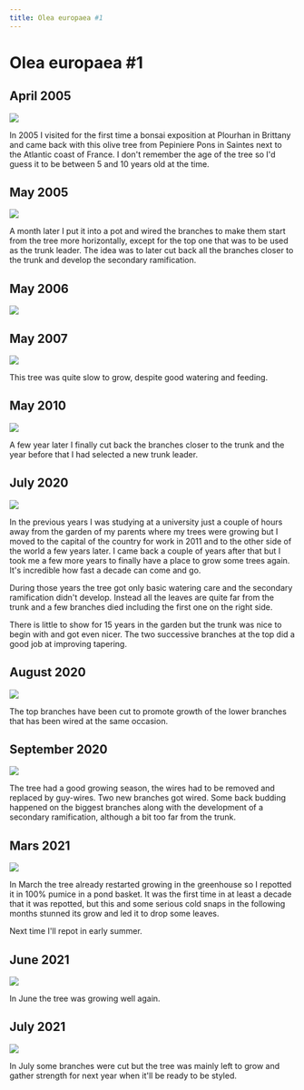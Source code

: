 ```yaml
---
title: Olea europaea #1
---
```


# Olea europaea #1

## April 2005
![](/images/bonsai/2005-05-01-olea-europaea-1.jpg)

In 2005 I visited for the first time a bonsai exposition at Plourhan in
Brittany and came back with this olive tree from Pepiniere Pons in Saintes next
to the Atlantic coast of France. I don't remember the age of the tree so I'd
guess it to be between 5 and 10 years old at the time.

## May 2005
![](/images/bonsai/2005-05-31-olea-europaea-1.jpg)

A month later I put it into a pot and wired the branches to make them start
from the tree more horizontally, except for the top one that was to be used
as the trunk leader. The idea was to later cut back all the branches closer
to the trunk and develop the secondary ramification.

## May 2006
![](/images/bonsai/2006-05-01-olea-europaea-1.jpg)

## May 2007
![](/images/bonsai/2007-05-19-olea-europaea-1.jpg)

This tree was quite slow to grow, despite good watering and feeding.

## May 2010
![](/images/bonsai/2010-08-01-olea-europaea-1.jpg)

A few year later I finally cut back the branches closer to the trunk and
the year before that I had selected a new trunk leader.

## July 2020
![](/images/bonsai/2020-07-17-olea-europaea-1.jpg)

In the previous years I was studying at a university just a couple of hours
away from the garden of my parents where my trees were growing but I moved to
the capital of the country for work in 2011 and to the other side of the world
a few years later. I came back a couple of years after that but I took me a few
more years to finally have a place to grow some trees again. It's incredible
how fast a decade can come and go.

During those years the tree got only basic watering care and the secondary
ramification didn't develop. Instead all the leaves are quite far from the
trunk and a few branches died including the first one on the right side.

There is little to show for 15 years in the garden but the trunk was nice
to begin with and got even nicer. The two successive branches at the top did
a good job at improving tapering.

## August 2020
![](/images/bonsai/2020-07-31-olea-europaea-1.jpg)

The top branches have been cut to promote growth of the lower branches that
has been wired at the same occasion.

## September 2020
![](/images/bonsai/2020-09-14-olea-europaea-1.jpg)

The tree had a good growing season, the wires had to be removed and replaced
by guy-wires. Two new branches got wired. Some back budding happened on the
biggest branches along with the development of a secondary ramification,
although a bit too far from the trunk.

## Mars 2021
![](/images/bonsai/2021-03-15-olea-europaea-1.jpg)

In March the tree already restarted growing in the greenhouse so I repotted it
in 100% pumice in a pond basket. It was the first time in at least a decade
that it was repotted, but this and some serious cold snaps in the following
months stunned its grow and led it to drop some leaves.

Next time I'll repot in early summer.

## June 2021
![](/images/bonsai/2021-06-21-olea-europaea-1.jpg)

In June the tree was growing well again.

## July 2021
![](/images/bonsai/2021-07-10-olea-europaea-1-after.jpg)

In July some branches were cut but the tree was mainly left to grow and gather
strength for next year when it'll be ready to be styled.
